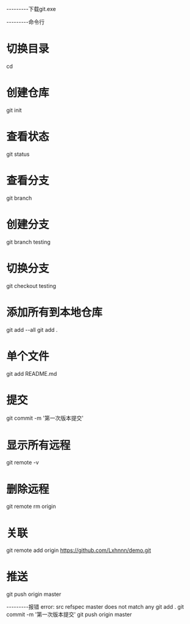 ---------下载git.exe

---------命令行
# 切换目录
cd 
# 创建仓库
git init
# 查看状态
git status
# 查看分支
git branch
# 创建分支
git branch testing
# 切换分支
git checkout testing
# 添加所有到本地仓库
git add --all
git add .
# 单个文件
git add README.md
# 提交
git commit -m '第一次版本提交'
# 显示所有远程
git remote -v
# 删除远程
git remote rm origin
# 关联
git remote add origin https://github.com/Lxhnnn/demo.git
# 推送
git push origin master


---------报错
error: src refspec master does not match any
git add .
git commit -m '第一次版本提交'
git push origin master